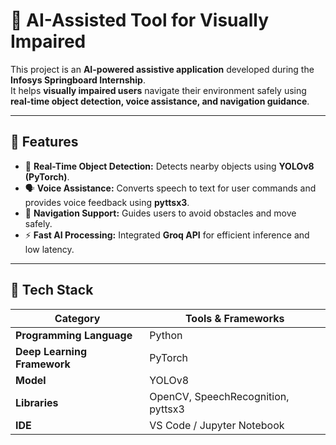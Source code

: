# 🦾 AI-Assisted Tool for Visually Impaired

This project is an **AI-powered assistive application** developed during the **Infosys Springboard Internship**.  
It helps **visually impaired users** navigate their environment safely using **real-time object detection, voice assistance, and navigation guidance**.

---

## 🚀 Features

- 🎯 **Real-Time Object Detection:** Detects nearby objects using **YOLOv8 (PyTorch)**.  
- 🗣️ **Voice Assistance:** Converts speech to text for user commands and provides voice feedback using **pyttsx3**.  
- 🧭 **Navigation Support:** Guides users to avoid obstacles and move safely.  
- ⚡ **Fast AI Processing:** Integrated **Groq API** for efficient inference and low latency.  

---

## 🧩 Tech Stack

| Category | Tools & Frameworks |
|-----------|--------------------|
| **Programming Language** | Python |
| **Deep Learning Framework** | PyTorch |
| **Model** | YOLOv8 |
| **Libraries** | OpenCV, SpeechRecognition, pyttsx3 |
| **IDE** | VS Code / Jupyter Notebook |







